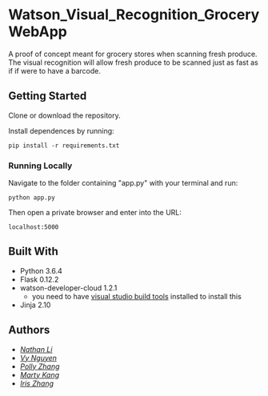 # Watson_Visual_Recognition_GroceryWebApp

A proof of concept meant for grocery stores when scanning fresh produce. The
visual recognition will allow fresh produce to be scanned just as fast as if
if were to have a barcode.

## Getting Started
Clone or download the repository. 

Install dependences by running:
```
pip install -r requirements.txt
```

### Running Locally
Navigate to the folder containing "app.py" with your terminal and run:
```
python app.py
```
Then open a private browser and enter into the URL:
```
localhost:5000
```
## Built With

* Python 3.6.4
* Flask 0.12.2
* watson-developer-cloud 1.2.1
    * you need to have [visual studio build tools](https://visualstudio.microsoft.com/ja/downloads/?rr=https%3A%2F%2Fwww.google.co.jp%2F) installed to install this
* Jinja 2.10


## Authors

* *[Nathan Li](https://www.linkedin.com/in/nathanli1995/)*
* *[Vy Nguyen](https://www.linkedin.com/in/vyttng/)*
* *[Polly Zhang](https://www.linkedin.com/in/polly-zhang/)*
* *[Marty Kang](https://www.linkedin.com/in/kangmarty/)*
* *[Iris Zhang](https://www.linkedin.com/in/iris-ziyuan-zhang-8042538a/)*
